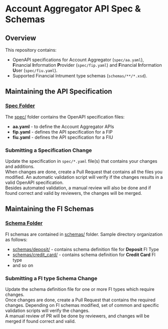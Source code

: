 # Account Aggregator API Spec & Schemas

## Overview

This repository contains:

- OpenAPI specifications for Account Aggregator (`spec/aa.yaml`), **F**inancial **I**nformation **P**rovider (`spec/fip.yaml`) and **F**inancial **I**nformation **U**ser (`spec/fiu.yaml`).
- Supported Financial Intrument type schemas (`schemas/**/*.xsd`).

## Maintaining the API Specification

### [Spec Folder](spec/)

The [spec/](spec/) folder contains the OpenAPI specification files:

- **aa.yaml** - to define the Account Aggregator APIs
- **fip.yaml** - defines the API specification for a FIP
- **fiu.yaml** - defines the API specification for a FIU

### Submitting a Specification Change

Update the specification in `spec/*.yaml` file(s) that contains your changes and additions.  
When changes are done, create a Pull Request that contains all the files you modified. An automatic validation script will verify if the changes results in a valid OpenAPI specification.   
Besides automated validation, a manual review will also be done and if found correct and valid by reviewers, the changes will be merged.

## Maintaining the FI Schemas

### [Schema Folder](schemas/)

FI schemas are contained in [schemas/](schemas/) folder. Sample directory organization as follows:

- [schemas/deposit/](schemas/deposit/) - contains schema definition file for **Deposit** FI Type
- [schemas/credit_card/](schemas/credit_card/) - contains schema definition for **Credit Card** FI type
- and so on

### Submitting a FI type Schema Change

Update the schema definition file for one or more FI types which require changes.  
Once changes are done, create a Pull Request that contains the required changes. 
Depending on FI schemas modified, set of common and specific validation scripts will verify the changes.  
A manual review of PR will be done by reviewers, and changes will be merged if found correct and valid.